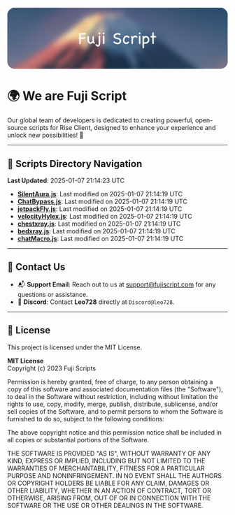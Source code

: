 ![Banner](.github/b.webp)

# 🌍 **We are Fuji Script**

Our global team of developers is dedicated to creating powerful, open-source scripts for Rise Client, designed to enhance your experience and unlock new possibilities! 🌟

---
<!-- SCRIPTS_NAVIGATION_START -->
## 📂 **Scripts Directory Navigation**

**Last Updated**: 2025-01-07 21:14:23 UTC

- **[SilentAura.js](scripts/SilentAura.js)**: Last modified on 2025-01-07 21:14:19 UTC
- **[ChatBypass.js](scripts/ChatBypass.js)**: Last modified on 2025-01-07 21:14:19 UTC
- **[jetpackFly.js](scripts/jetpackFly.js)**: Last modified on 2025-01-07 21:14:19 UTC
- **[velocityHylex.js](scripts/velocityHylex.js)**: Last modified on 2025-01-07 21:14:19 UTC
- **[chestxray.js](scripts/chestxray.js)**: Last modified on 2025-01-07 21:14:19 UTC
- **[bedxray.js](scripts/bedxray.js)**: Last modified on 2025-01-07 21:14:19 UTC
- **[chatMacro.js](scripts/chatMacro.js)**: Last modified on 2025-01-07 21:14:19 UTC

<!-- SCRIPTS_NAVIGATION_END -->

---

## 💬 **Contact Us**  
- 📬 **Support Email**: Reach out to us at [support@fujiscript.com](mailto:support@fujiscript.com) for any questions or assistance.  
- 💬 **Discord**: Contact **Leo728** directly at `Discord@leo728`.

---

## 📜 **License**

This project is licensed under the MIT License.  

**MIT License**  
Copyright (c) 2023 Fuji Scripts  

Permission is hereby granted, free of charge, to any person obtaining a copy of this software and associated documentation files (the "Software"), to deal in the Software without restriction, including without limitation the rights to use, copy, modify, merge, publish, distribute, sublicense, and/or sell copies of the Software, and to permit persons to whom the Software is furnished to do so, subject to the following conditions:  

The above copyright notice and this permission notice shall be included in all copies or substantial portions of the Software.  

THE SOFTWARE IS PROVIDED "AS IS", WITHOUT WARRANTY OF ANY KIND, EXPRESS OR IMPLIED, INCLUDING BUT NOT LIMITED TO THE WARRANTIES OF MERCHANTABILITY, FITNESS FOR A PARTICULAR PURPOSE AND NONINFRINGEMENT. IN NO EVENT SHALL THE AUTHORS OR COPYRIGHT HOLDERS BE LIABLE FOR ANY CLAIM, DAMAGES OR OTHER LIABILITY, WHETHER IN AN ACTION OF CONTRACT, TORT OR OTHERWISE, ARISING FROM, OUT OF OR IN CONNECTION WITH THE SOFTWARE OR THE USE OR OTHER DEALINGS IN THE SOFTWARE.  
